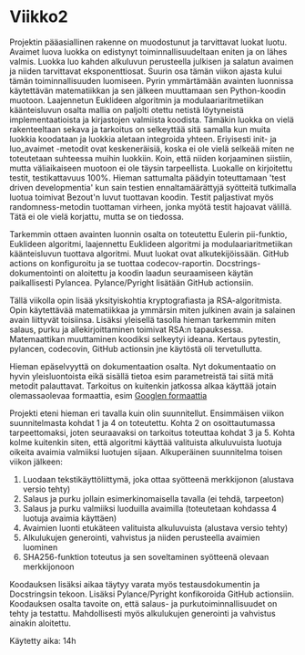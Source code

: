 # Viikko2

Projektin pääasiallinen rakenne on muodostunut ja tarvittavat luokat luotu. Avaimet luova luokka on edistynyt toiminnallisuudeltaan eniten ja on lähes valmis. Luokka luo kahden alkuluvun perusteella julkisen ja salatun avaimen ja niiden tarvittavat eksponenttiosat. Suurin osa tämän viikon ajasta kului tämän toiminnallisuuden luomiseen. Pyrin ymmärtämään avainten luonnissa käytettävän matematiikkan ja sen jälkeen muuttamaan sen Python-koodin muotoon. Laajennetun Euklideen algoritmin ja modulaariaritmetiikan käänteisluvun osalta mallia on paljolti otettu netistä löytyneistä implementaatioista ja kirjastojen valmiista koodista. Tämäkin luokka on vielä rakenteeltaan sekava ja tarkoitus on selkeyttää sitä samalla kun muita luokkia koodataan ja luokkia aletaan integroida yhteen. Eriyisesti init- ja luo_avaimet -metodit ovat keskeneräisiä, koska ei ole vielä selkeää miten ne toteutetaan suhteessa muihin luokkiin. Koin, että niiden korjaaminen siistiin, mutta väliaikaiseen muotoon ei ole täysin tarpeellista. Luokalle on kirjoitettu testit, testikattavuus 100%. Hieman sattumalta päädyin toteuttamaan 'test driven developmentia' kun sain testien ennaltamäärättyjä syötteitä tutkimalla luotua toimivat Bezout'n luvut tuottavan koodin. Testit paljastivat myös randomness-metodin tuottaman virheen, jonka myötä testit hajoavat välillä. Tätä ei ole vielä korjattu, mutta se on tiedossa.

Tarkemmin ottaen avainten luonnin osalta on toteutettu Eulerin pii-funktio, Euklideen algoritmi, laajennettu Euklideen algoritmi ja modulaariaritmetiikan käänteisluvun tuottava algoritmi. Muut luokat ovat alkutekijöissään. GitHub actions on konfiguroitu ja se tuottaa codecov-raportin. Docstrings-dokumentointi on aloitettu ja koodin laadun seuraamiseen käytän paikallisesti Pylancea. Pylance/Pyright lisätään GitHub actionsiin.

Tällä viikolla opin lisää yksityiskohtia kryptografiasta ja RSA-algoritmista. Opin käytettävää matematiikkaa ja ymmärsin miten julkinen avain ja salainen avain liittyvät toisiinsa. Lisäksi yleisellä tasolla hieman tarkemmin miten salaus, purku ja allekirjoittaminen toimivat RSA:n tapauksessa. Matemaattikan muuttaminen koodiksi selkeytyi ideana. Kertaus pytestin, pylancen, codecovin, GitHub actionsin jne käytöstä oli tervetullutta.

Hieman epäselvyyttä on dokumentaation osalta. Nyt dokumentaatio on hyvin yleisluontoista eikä sisällä tietoa esim parametreistä tai siitä mitä metodit palauttavat. Tarkoitus on kuitenkin jatkossa alkaa käyttää jotain olemassaolevaa formaattia, esim [Googlen formaattia](https://github.com/google/styleguide/blob/gh-pages/pyguide.md#38-comments-and-docstrings)

Projekti eteni hieman eri tavalla kuin olin suunnitellut. Ensimmäisen viikon suunnitelmasta kohdat 1 ja 4 on toteutettu. Kohta 2 on osoittautumassa tarpeettomaksi, joten seuraavaksi on tarkoitus toteuttaa kohdat 3 ja 5. Kohta kolme kuitenkin siten, että algoritmi käyttää valituista alkuluvuista luotuja oikeita avaimia valmiiksi luotujen sijaan. Alkuperäinen suunnitelma toisen viikon jälkeen:

1. Luodaan tekstikäyttöliittymä, joka ottaa syötteenä merkkijonon                 (alustava versio tehty)
2. Salaus ja purku jollain esimerkinomaisella tavalla                             (ei tehdä, tarpeeton)
3. Salaus ja purku valmiiksi luoduilla avaimilla                                  (toteutetaan kohdassa 4 luotuja avaimia käyttäen)
4. Avaimien luonti etukäteen valituista alkuluvuista                              (alustava versio tehty)
5. Alkulukujen generointi, vahvistus ja niiden perusteella avaimien luominen
6. SHA256-funktion toteutus ja sen soveltaminen syötteenä olevaan merkkijonoon

Koodauksen lisäksi aikaa täytyy varata myös testausdokumentin ja Docstringsin tekoon. Lisäksi Pylance/Pyright konfikoroida GitHub actionsiin. Koodauksen osalta tavoite on, että salaus- ja purkutoiminnallisuudet on tehty ja testattu. Mahdollisesti myös alkulukujen generointi ja vahvistus ainakin aloitettu.

Käytetty aika: 14h
